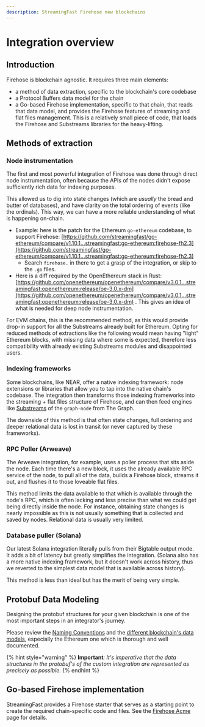 ```yaml
---
description: StreamingFast Firehose new blockchains
---
```


# Integration overview

## Introduction

Firehose is blockchain agnostic. It requires three main elements:

* a method of data extraction, specific to the blockchain's core codebase
* a Protocol Buffers data model for the chain
* a Go-based Firehose implementation, specific to that chain, that reads that data model, and provides the Firehose features of streaming and flat files management. This is a relatively small piece of code, that loads the Firehose and Substreams libraries for the heavy-lifting.

## Methods of extraction

### Node instrumentation

The first and most powerful integration of Firehose was done through direct node instrumentation, often because the APIs of the nodes didn't expose sufficiently rich data for indexing purposes.

This allowed us to dig into state changes (which are _usually_ the bread and butter of databases), and have clarity on the total ordering of events (like the ordinals). This way, we can have a more reliable understanding of what is happening on-chain.

* Example: here is the patch for the Ethereum `go-ethereum` codebase, to support Firehose: [https://github.com/streamingfast/go-ethereum/compare/v1.10.1...streamingfast:go-ethereum:firehose-fh2.3](https://github.com/streamingfast/go-ethereum/compare/v1.10.1...streamingfast:go-ethereum:firehose-fh2.3)
  * Search `firehose.` in there to get a grasp of the integration, or skip to the `.go` files.
* Here is a diff required by the OpenEthereum stack in Rust: [https://github.com/openethereum/openethereum/compare/v3.0.1...streamingfast:openethereum:release/oe-3.0.x-dm](https://github.com/openethereum/openethereum/compare/v3.0.1...streamingfast:openethereum:release/oe-3.0.x-dm) . This gives an idea of what is needed for deep node instrumentation.

For EVM chains, this is the recommended method, as this would provide drop-in support for all the Substreams already built for Ethereum. Opting for reduced methods of extractions like the following would mean having "light" Ethereum blocks, with missing data where some is expected, therefore less compatibility with already existing Substreams modules and disappointed users.

### Indexing frameworks

Some blockchains, like NEAR, offer a native indexing framework: node extensions or libraries that allow you to tap into the native chain's codebase. The integration then transforms those indexing frameworks into the streaming + flat files structure of Firehose, and can then feed engines like [Substreams](http://127.0.0.1:5000/o/rLHDhggcHly9IAY4HRzU/s/erQrzMtqELZRGAdugCR2/) of the `graph-node` from The Graph.

The downside of this method is that often state changes, full ordering and deeper relational data is lost in transit (or never captured by these frameworks).

### RPC Poller (Arweave)

The Arweave integration, for example, uses a poller process that sits aside the node. Each time there's a new block, it uses the already available RPC service of the node, to pull all of the data,  builds a Firehose block, streams it out, and flushes it to those loveable flat files.

This method limits the data available to that which is available through the node's RPC, which is often lacking and less precise than what we could get being directly inside the node. For instance, obtaining state changes is nearly impossible as this is not usually something that is collected and saved by nodes. Relational data is usually very limited.

### Database puller (Solana)

Our latest Solana integration literally pulls from their Bigtable output mode. It adds a bit of latency but greatly simplifies the integration. (Solana also has a more native indexing framework, but it doesn't work across history, thus we reverted to the simplest data model that is available across history).

This method is less than ideal but has the merit of being very simple.

## Protobuf Data Modeling

Designing the protobuf structures for your given blockchain is one of the most important steps in an integrator's journey.

Please review the [Naming Conventions](../references/naming-conventions.md) and the [different blockchain's data models](../references/protobuf-schemas.md), especially the Ethereum one which is thorough and well documented.

{% hint style="warning" %}
**Important**_: It's imperative that the data structures in the protobuf's of the custom integration are represented as precisely as possible._
{% endhint %}

## Go-based Firehose implementation

StreamingFast provides a Firehose starter that serves as a starting point to create the required chain-specific code and files. See the [Firehose Acme](firehose-starter.md) page for details.&#x20;

